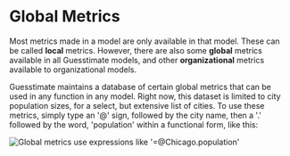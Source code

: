 # Global Metrics

Most metrics made in a model are only available in that model. These can be called **local** metrics. However, there are also some **global** metrics available in all Guesstimate models, and other **organizational** metrics available to organizational models.

Guesstimate maintains a database of certain global metrics that can be used in any function in any model. Right now, this
dataset is limited to city population sizes, for a select, but extensive list of cities. To use these metrics, simply type
an '@' sign, followed by the city name, then a '.' followed by the word, 'population' within a functional form, like
this:

![Global metrics use expressions like '=@Chicago.population'](/img/docs/Global-Facts.png)
